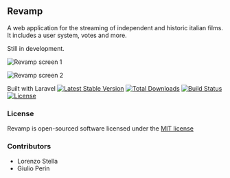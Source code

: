 ## Revamp
A web application for the streaming of independent and historic italian films. It includes a user system, votes and more.

Still in development.

![Revamp screen 1](https://lh4.googleusercontent.com/4D4gtMbs6ll36FX0U8n9l3vxAXeX1u_QxUXdcHbT7Ojztq8r6rgRrjyElO5pUWYtR8X02bhupnXaympXQR-Nyo38gZX0Ug1vpIRr0teQ406WfTDe6r36pytfzEJikK2LXg)

![Revamp screen 2](https://lh5.googleusercontent.com/m_hybewSh7e9TKFPdKYfSxMNG59NMwtv0m0p_crZd1KAjdEX_ROYKzEUmJ0Vq4FsEd9_spv9HRCEl62MDddF4AEQEsE2NBYDeDWjcvHjmHr6VMsCxEHeUmKHMEUsaewixQ)

Built with Laravel
[![Latest Stable Version](https://poser.pugx.org/laravel/framework/version.png)](https://packagist.org/packages/laravel/framework) [![Total Downloads](https://poser.pugx.org/laravel/framework/d/total.png)](https://packagist.org/packages/laravel/framework) [![Build Status](https://travis-ci.org/laravel/framework.png)](https://travis-ci.org/laravel/framework) [![License](https://poser.pugx.org/laravel/framework/license.png)](https://packagist.org/packages/laravel/framework)


### License

Revamp is open-sourced software licensed under the [MIT license](http://opensource.org/licenses/MIT)

### Contributors
- Lorenzo Stella
- Giulio Perin

